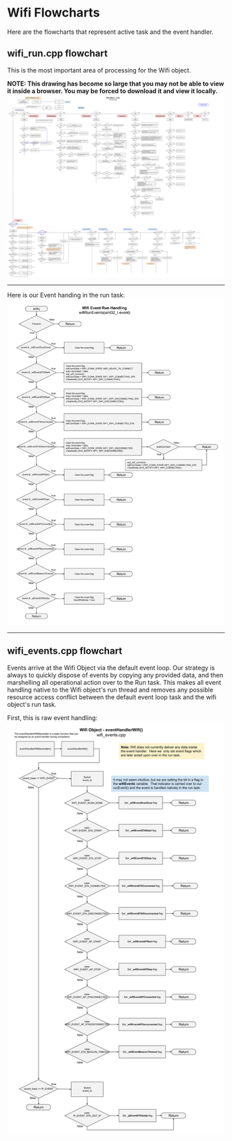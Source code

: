 # Wifi Flowcharts
Here are the flowcharts that represent active task and the event handler.  

## wifi_run.cpp flowchart
This is the most important area of processing for the Wifi object.

**NOTE: This drawing has become so large that you may not be able to view it inside a browser. You may be forced to download it and view it locally.**
![Wifi Run Flowchart](./drawings/wifi_flowchart_run.svg)
___  

Here is our Event handing in the run task:
![Event Handling Flowchart](./drawings/wifi_flowchart_events_run.svg)
___  

## wifi_events.cpp flowchart
Events arrive at the Wifi Object via the default event loop.  Our strategy is always to quickly dispose of events by copying any provided data, and then marshelling all operational action over to the Run task.  This makes all event handling native to the Wifi object's run thread and removes any possible resource access conflict between the default event loop task and the wifi object's run task.

First, this is raw event handling:
![Event Handling Flowchart](./drawings/wifi_flowchart_events.svg)